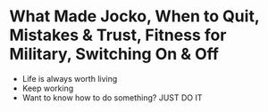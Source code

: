 # What Made Jocko, When to Quit, Mistakes & Trust, Fitness for Military, Switching On & Off
- Life is always worth living
- Keep working
- Want to know how to do something? JUST DO IT
